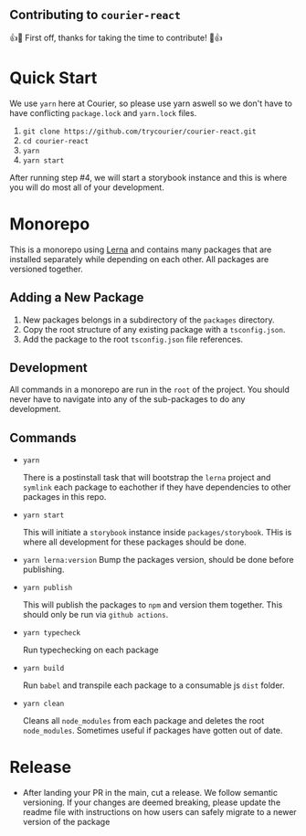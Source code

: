 ## Contributing to `courier-react`

👍🎉 First off, thanks for taking the time to contribute! 🎉👍

# Quick Start

We use `yarn` here at Courier, so please use yarn aswell so we don't have to have conflicting `package.lock` and `yarn.lock` files.

1. `git clone https://github.com/trycourier/courier-react.git`
2. `cd courier-react`
3. `yarn`
4. `yarn start`

After running step #4, we will start a storybook instance and this is where you will do most all of your development.

# Monorepo

This is a monorepo using [Lerna](https://www.lerna.com) and contains many packages that are installed separately while depending on each other. All packages are versioned together.

## Adding a New Package

1. New packages belongs in a subdirectory of the `packages` directory.
2. Copy the root structure of any existing package with a `tsconfig.json`.
3. Add the package to the root `tsconfig.json` file references.

## Development

All commands in a monorepo are run in the `root` of the project. You should never have to navigate into any of the sub-packages to do any development.

## Commands

- `yarn`

  There is a postinstall task that will bootstrap the `lerna` project and `symlink` each package to eachother if they have dependencies to other packages in this repo.

- `yarn start`

  This will initiate a `storybook` instance inside `packages/storybook`. THis is where all development for these packages should be done.

- `yarn lerna:version`
  Bump the packages version, should be done before publishing.

- `yarn publish`

  This will publish the packages to `npm` and version them together. This should only be run via `github actions`.

- `yarn typecheck`

  Run typechecking on each package

- `yarn build`

  Run `babel` and transpile each package to a consumable js `dist` folder.

- `yarn clean`

  Cleans all `node_modules` from each package and deletes the root `node_modules`. Sometimes useful if packages have gotten out of date.

# Release
- After landing your PR in the main, cut a release. We follow semantic versioning. If your changes are deemed breaking, please update the readme file with instructions on how users can safely migrate to a newer version of the package
